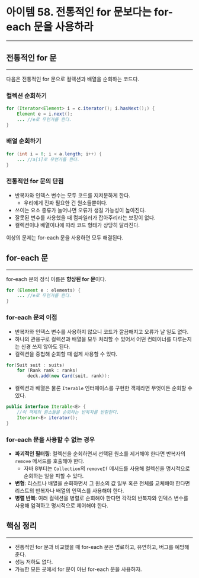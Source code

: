 # 아이템 58. 전통적인 for 문보다는 for-each 문을 사용하라

---

## 전통적인 for 문

---

다음은 전통적인 for 문으로 컬렉션과 배열을 순회하는 코드다.

### 컬렉션 순회하기

```java
for (Iterator<Element> i = c.iterator(); i.hasNext();) {
    Element e = i.next();
    ... //e로 무언가를 한다.
}
```

### 배열 순회하기

```java
for (int i = 0; i < a.length; i++) {
    ... //a[i]로 무언가를 한다.
}
```

### 전통적인 for 문의 단점

- 반복자와 인덱스 변수는 모두 코드를 지저분하게 한다.
  - 우리에게 진짜 필요한 건 원소들뿐이다.
- 쓰이는 요소 종류가 늘어나면 오류가 생길 가능성이 높아진다.
- 잘못된 변수를 사용했을 때 컴파일러가 잡아주리라는 보장이 없다.
- 컬렉션이냐 배열이냐에 따라 코드 형태가 상당히 달라진다.

이상의 문제는 for-each 문을 사용하면 모두 해결된다.

## for-each 문

---

for-each 문의 정식 이름은 **향상된 for 문**이다.

```java
for (Element e : elements) {
    ... //e로 무언가를 한다.
}
```

### for-each 문의 이점

- 반복자와 인덱스 변수를 사용하지 않으니 코드가 깔끔해지고 오류가 날 일도 없다.  
- 하나의 관용구로 컬렉션과 배열을 모두 처리할 수 있어서 어떤 컨테이너를 다루는지는 신경 쓰지 않아도 된다.
- 컬렉션을 중첩해 순회할 때 쉽게 사용할 수 있다.

```java
for(Suit suit : suits)
    for (Rank rank : ranks)
        deck.add(new Card(suit, rank));
```

- 컬렉션과 배열은 물론 `Iterable` 인터페이스를 구현한 객체라면 무엇이든 순회할 수 있다.

```java
public interface Iterable<E> {
    //이 객체의 원소들을 순회하는 반복자를 반환한다.
    Iterator<E> iterator();
}
```

### for-each 문을 사용할 수 없는 경우

- **파괴적인 필터링**: 컬렉션을 순회하면서 선택된 원소를 제거해야 한다면 반복자의 `remove` 메서드를 호출해야 한다.
  - 자바 8부터는 `Collection`의 `removeIf` 메서드를 사용해 컬렉션을 명시적으로 순회하는 일을 피할 수 있다.
- **변형**: 리스트나 배열을 순회하면서 그 원소의 값 일부 혹은 전체를 교체해야 한다면 리스트의 반복자나 배열의 인덱스를 사용해야 한다.
- **병렬 반복**: 여러 컬렉션을 병렬로 순회해야 한다면 각각의 반복자와 인덱스 변수를 사용해 엄격하고 명시적으로 제어해야 한다.

## 핵심 정리

---

- 전통적인 for 문과 비교했을 때 for-each 문은 명료하고, 유연하고, 버그를 예방해준다.
- 성능 저하도 없다.
- 가능한 모든 곳에서 for 문이 아닌 for-each 문을 사용하자.
